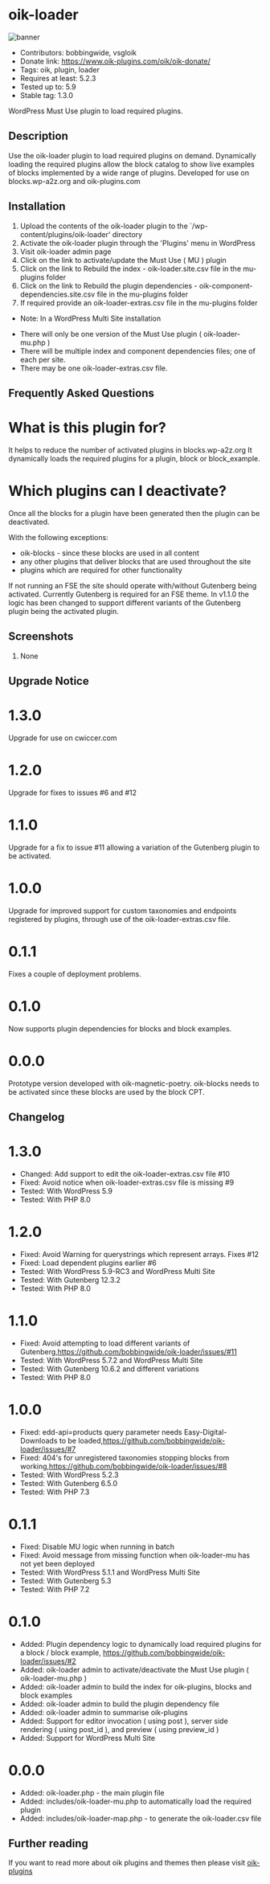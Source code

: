 # oik-loader 
![banner](assets/oik-loader-banner-772x250.jpg)
* Contributors: bobbingwide, vsgloik
* Donate link: https://www.oik-plugins.com/oik/oik-donate/
* Tags: oik, plugin, loader
* Requires at least: 5.2.3
* Tested up to: 5.9
* Stable tag: 1.3.0

WordPress Must Use plugin to load required plugins.

## Description 
Use the oik-loader plugin to load required plugins on demand.
Dynamically loading the required plugins allow the block catalog to show live examples of blocks implemented by a wide range of plugins.
Developed for use on blocks.wp-a2z.org and oik-plugins.com

## Installation 
1. Upload the contents of the oik-loader plugin to the `/wp-content/plugins/oik-loader' directory
1. Activate the oik-loader plugin through the 'Plugins' menu in WordPress
1. Visit oik-loader admin page
1. Click on the link to activate/update the Must Use ( MU ) plugin
1. Click on the link to Rebuild the index - oik-loader.site.csv file in the mu-plugins folder
1. Click on the link to Rebuild the plugin dependencies - oik-component-dependencies.site.csv file in the mu-plugins folder
1. If required provide an oik-loader-extras.csv file in the mu-plugins folder

* Note: In a WordPress Multi Site installation
- There will only be one version of the Must Use plugin ( oik-loader-mu.php )
- There will be multiple index and component dependencies files; one of each per site.
- There may be one oik-loader-extras.csv file.


## Frequently Asked Questions 

# What is this plugin for? 
It helps to reduce the number of activated plugins in blocks.wp-a2z.org
It dynamically loads the required plugins for a plugin, block or block_example.

# Which plugins can I deactivate? 
Once all the blocks for a plugin have been generated then the plugin can be deactivated.

With the following exceptions:
- oik-blocks - since these blocks are used in all content
- any other plugins that deliver blocks that are used throughout the site
- plugins which are required for other functionality


If not running an FSE the site should operate with/without Gutenberg being activated.
Currently Gutenberg is required for an FSE theme.
In v1.1.0 the logic has been changed to support different variants of the Gutenberg plugin being the activated plugin.


## Screenshots 
1. None

## Upgrade Notice 
# 1.3.0 
Upgrade for use on cwiccer.com

# 1.2.0 
Upgrade for fixes to issues #6 and #12

# 1.1.0 
Upgrade for a fix to issue #11 allowing a variation of the Gutenberg plugin to be activated.

# 1.0.0 
Upgrade for improved support for custom taxonomies and endpoints registered by plugins, through use of the oik-loader-extras.csv file.

# 0.1.1 
Fixes a couple of deployment problems.

# 0.1.0
Now supports plugin dependencies for blocks and block examples.

# 0.0.0 
Prototype version developed with oik-magnetic-poetry.
oik-blocks needs to be activated since these blocks are used by the block CPT.

## Changelog 
# 1.3.0 
* Changed: Add support to edit the oik-loader-extras.csv file #10
* Fixed: Avoid notice when oik-loader-extras.csv file is missing #9
* Tested: With WordPress 5.9
* Tested: With PHP 8.0

# 1.2.0 
* Fixed: Avoid Warning for querystrings which represent arrays. Fixes #12
* Fixed: Load dependent plugins earlier #6
* Tested: With WordPress 5.9-RC3 and WordPress Multi Site
* Tested: With Gutenberg 12.3.2
* Tested: With PHP 8.0

# 1.1.0 
* Fixed: Avoid attempting to load different variants of Gutenberg,https://github.com/bobbingwide/oik-loader/issues/#11
* Tested: With WordPress 5.7.2 and WordPress Multi Site
* Tested: With Gutenberg 10.6.2 and different variations
* Tested: With PHP 8.0

# 1.0.0 
* Fixed: edd-api=products query parameter needs Easy-Digital-Downloads to be loaded,https://github.com/bobbingwide/oik-loader/issues/#7
* Fixed: 404's for unregistered taxonomies stopping blocks from working,https://github.com/bobbingwide/oik-loader/issues/#8
* Tested: With WordPress 5.2.3
* Tested: With Gutenberg 6.5.0
* Tested: With PHP 7.3

# 0.1.1 
* Fixed: Disable MU logic when running in batch
* Fixed: Avoid message from missing function when oik-loader-mu has not yet been deployed
* Tested: With WordPress 5.1.1 and WordPress Multi Site
* Tested: With Gutenberg 5.3
* Tested: With PHP 7.2

# 0.1.0 
* Added: Plugin dependency logic to dynamically load required plugins for a block / block example, https://github.com/bobbingwide/oik-loader/issues/#2
* Added: oik-loader admin to activate/deactivate the Must Use plugin ( oik-loader-mu.php )
* Added: oik-loader admin to build the index for oik-plugins, blocks and block examples
* Added: oik-loader admin to build the plugin dependency file
* Added: oik-loader admin to summarise oik-plugins
* Added: Support for editor invocation ( using post ), server side rendering ( using post_id ), and preview ( using preview_id )
* Added: Support for WordPress Multi Site

# 0.0.0 
* Added: oik-loader.php - the main plugin file
* Added: includes/oik-loader-mu.php to automatically load the required plugin
* Added: includes/oik-loader-map.php - to generate the oik-loader.csv file

## Further reading 
If you want to read more about oik plugins and themes then please visit
[oik-plugins](https://www.oik-plugins.com/)



